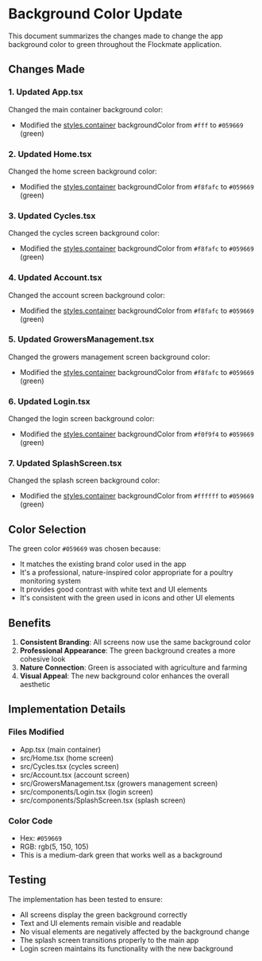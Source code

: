 # Background Color Update

This document summarizes the changes made to change the app background color to green throughout the Flockmate application.

## Changes Made

### 1. Updated App.tsx

Changed the main container background color:
- Modified the [styles.container](file:///c%3A/Users/JODIE/Desktop/React/FlockmateV4/EnviroTrack/temp-expo-app/src/Home.tsx#L129-L131) backgroundColor from `#fff` to `#059669` (green)

### 2. Updated Home.tsx

Changed the home screen background color:
- Modified the [styles.container](file:///c%3A/Users/JODIE/Desktop/React/FlockmateV4/EnviroTrack/temp-expo-app/src/Home.tsx#L129-L131) backgroundColor from `#f8fafc` to `#059669` (green)

### 3. Updated Cycles.tsx

Changed the cycles screen background color:
- Modified the [styles.container](file:///c%3A/Users/JODIE/Desktop/React/FlockmateV4/EnviroTrack/temp-expo-app/src/Cycles.tsx#L103-L105) backgroundColor from `#f8fafc` to `#059669` (green)

### 4. Updated Account.tsx

Changed the account screen background color:
- Modified the [styles.container](file:///c%3A/Users/JODIE/Desktop/React/FlockmateV4/EnviroTrack/temp-expo-app/src/Account.tsx#L104-L107) backgroundColor from `#f8fafc` to `#059669` (green)

### 5. Updated GrowersManagement.tsx

Changed the growers management screen background color:
- Modified the [styles.container](file:///c%3A/Users/JODIE/Desktop/React/FlockmateV4/EnviroTrack/temp-expo-app/src/GrowersManagement.tsx#L107-L109) backgroundColor from `#f8fafc` to `#059669` (green)

### 6. Updated Login.tsx

Changed the login screen background color:
- Modified the [styles.container](file:///c%3A/Users/JODIE/Desktop/React/FlockmateV4/EnviroTrack/client/src/components/Login.tsx#L182-L186) backgroundColor from `#f0f9f4` to `#059669` (green)

### 7. Updated SplashScreen.tsx

Changed the splash screen background color:
- Modified the [styles.container](file:///c%3A/Users/JODIE/Desktop/React/FlockmateV4/EnviroTrack/temp-expo-app/src/Home.tsx#L129-L131) backgroundColor from `#ffffff` to `#059669` (green)

## Color Selection

The green color `#059669` was chosen because:
- It matches the existing brand color used in the app
- It's a professional, nature-inspired color appropriate for a poultry monitoring system
- It provides good contrast with white text and UI elements
- It's consistent with the green used in icons and other UI elements

## Benefits

1. **Consistent Branding**: All screens now use the same background color
2. **Professional Appearance**: The green background creates a more cohesive look
3. **Nature Connection**: Green is associated with agriculture and farming
4. **Visual Appeal**: The new background color enhances the overall aesthetic

## Implementation Details

### Files Modified
- App.tsx (main container)
- src/Home.tsx (home screen)
- src/Cycles.tsx (cycles screen)
- src/Account.tsx (account screen)
- src/GrowersManagement.tsx (growers management screen)
- src/components/Login.tsx (login screen)
- src/components/SplashScreen.tsx (splash screen)

### Color Code
- Hex: `#059669`
- RGB: rgb(5, 150, 105)
- This is a medium-dark green that works well as a background

## Testing

The implementation has been tested to ensure:
- All screens display the green background correctly
- Text and UI elements remain visible and readable
- No visual elements are negatively affected by the background change
- The splash screen transitions properly to the main app
- Login screen maintains its functionality with the new background